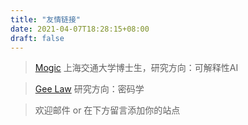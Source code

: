 ```yaml
---
title: "友情链接"
date: 2021-04-07T18:28:15+08:00
draft: false
---
```


> [Mogic](http://mogicwula.com/) 上海交通大学博士生，研究方向：可解释性AI

> [Gee Law](https://geelaw.blog/) 研究方向：密码学

> 欢迎邮件 or 在下方留言添加你的站点

